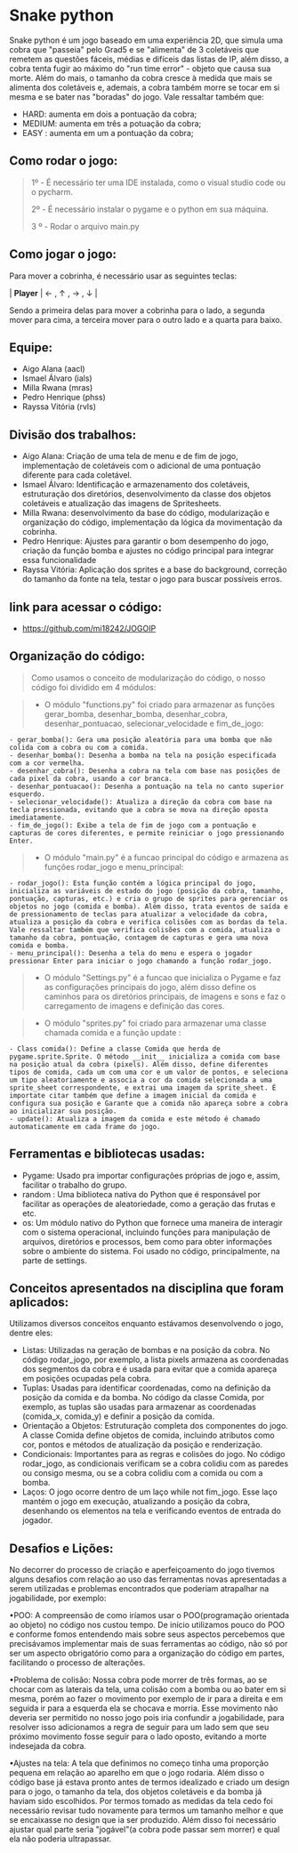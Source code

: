 # Snake python

Snake python é um jogo baseado em uma experiência 2D, que simula uma cobra que "passeia" pelo Grad5 e se "alimenta" de 3 coletáveis que remetem as questões fáceis, médias e difíceis das listas de IP, além disso, a cobra tenta fugir ao máximo do "run time error" - objeto que causa sua morte. Além do mais, o tamanho da cobra cresce à medida que mais se alimenta dos coletáveis e, ademais, a cobra também morre se tocar em si mesma e se bater nas "boradas" do jogo. Vale ressaltar também que:
- HARD: aumenta em dois a pontuação da cobra;
- MEDIUM: aumenta em três a potuação da cobra;
- EASY : aumenta em um a pontuação da cobra;

## Como rodar o jogo:
> 1º - É necessário ter uma IDE instalada, como o visual studio code ou o pycharm.
> >
> 2º - É necessário instalar o pygame e o python em sua máquina.
> >
> 3 º - Rodar o arquivo main.py

## Como jogar o jogo:
Para mover a cobrinha, é necessário usar as seguintes teclas:

   |  **Player** | &#8592; , &#8593; , &#8594; , &#8595;  |

Sendo a primeira delas para mover a cobrinha para o lado, a segunda mover para cima, a terceira mover para o outro lado e a quarta para baixo.

## Equipe:
- Aigo Alana (aacl)
- Ismael Álvaro (ials)
- Milla Rwana (mras)
- Pedro Henrique (phss)
- Rayssa Vitória (rvls)

## Divisão dos trabalhos:
- Aigo Alana: Criação de uma tela de menu e de fim de jogo, implementação de coletáveis com o adicional de uma pontuação diferente para cada coletável.
- Ismael Álvaro: Identificação e armazenamento dos coletáveis, estruturação dos diretórios, desenvolvimento da classe dos objetos coletáveis e atualização das imagens de Spritesheets.
- Milla Rwana: desenvolvimento da base do código, modularização e organização do código, implementação da lógica da movimentação da cobrinha.
- Pedro Henrique: Ajustes para garantir o bom desempenho do jogo, criação da função bomba e ajustes no código principal para integrar essa funcionalidade
- Rayssa Vitória: Aplicação dos sprites e a base do background, correção do tamanho da fonte na tela, testar o jogo para buscar possíveis erros.

## link para acessar o código:
- https://github.com/mi18242/JOGOIP

## Organização do código:
> Como usamos o conceito de modularização do código, o nosso código foi dividido em 4 módulos:

> - O módulo "functions.py" foi criado para armazenar as funções gerar_bomba, desenhar_bomba, desenhar_cobra, desenhar_pontuacao, selecionar_velocidade e fim_de_jogo:
  
    - gerar_bomba(): Gera uma posição aleatória para uma bomba que não colida com a cobra ou com a comida.
    - desenhar_bomba(): Desenha a bomba na tela na posição especificada com a cor vermelha.
    - desenhar_cobra(): Desenha a cobra na tela com base nas posições de cada pixel da cobra, usando a cor branca.
    - desenhar_pontuacao(): Desenha a pontuação na tela no canto superior esquerdo.
    - selecionar_velocidade(): Atualiza a direção da cobra com base na tecla pressionada, evitando que a cobra se mova na direção oposta imediatamente.
    - fim_de_jogo(): Exibe a tela de fim de jogo com a pontuação e capturas de cores diferentes, e permite reiniciar o jogo pressionando Enter.

> - O módulo "main.py" é a funcao principal do código e armazena as funções rodar_jogo e menu_principal:

    - rodar_jogo(): Esta função contém a lógica principal do jogo, inicializa as variáveis de estado do jogo (posição da cobra, tamanho, pontuação, capturas, etc.) e cria o grupo de sprites para gerenciar os objetos no jogo (comida e bomba). Além disso, trata eventos de saída e de pressionamento de teclas para atualizar a velocidade da cobra, atualiza a posição da cobra e verifica colisões com as bordas da tela. Vale ressaltar também que verifica colisões com a comida, atualiza o tamanho da cobra, pontuação, contagem de capturas e gera uma nova comida e bomba.
    - menu_principal(): Desenha a tela do menu e espera o jogador pressionar Enter para iniciar o jogo chamando a função rodar_jogo.

> - O módulo "Settings.py" é a funcao que inicializa o Pygame e faz as configurações principais do jogo, além disso define os caminhos para os diretórios principais, de imagens e sons e faz o carregamento de imagens e definição das cores.

> - O módulo "sprites.py" foi criado para armazenar uma classe chamada comida e a função update :

    - Class comida(): Define a classe Comida que herda de pygame.sprite.Sprite. O método __init__ inicializa a comida com base na posição atual da cobra (pixels). Além disso, define diferentes tipos de comida, cada um com uma cor e um valor de pontos, e seleciona um tipo aleatoriamente e associa a cor da comida selecionada a uma sprite_sheet correspondente, e extrai uma imagem da sprite_sheet. É importate citar também que define a imagem inicial da comida e configura sua posição e Garante que a comida não apareça sobre a cobra ao inicializar sua posição.
    - update(): Atualiza a imagem da comida e este método é chamado automaticamente em cada frame do jogo.

## Ferramentas e bibliotecas usadas:

- Pygame: Usado pra importar configurações próprias de jogo e, assim, facilitar o trabalho do grupo.
- random : Uma biblioteca nativa do Python que é responsável por facilitar as operações de aleatoriedade, como a geração das frutas e etc.
- os: Um módulo nativo do Python que fornece uma maneira de interagir com o sistema operacional, incluindo funções para manipulação de arquivos, diretórios e processos, bem como para obter informações sobre o ambiente do sistema. Foi usado no código, principalmente, na parte de settings.

## Conceitos apresentados na disciplina que foram aplicados:
 Utilizamos diversos conceitos enquanto estávamos desenvolvendo o jogo, dentre eles:

- Listas: Utilizadas na geração de bombas e na posição da cobra. No código rodar_jogo, por exemplo, a lista pixels armazena as coordenadas dos segmentos da cobra e é usada para evitar que a comida apareça em posições ocupadas pela cobra.
- Tuplas: Usadas para identificar coordenadas, como na definição da posição da comida e da bomba. No código da classe Comida, por exemplo, as tuplas são usadas para armazenar as coordenadas (comida_x, comida_y) e definir a posição da comida.
- Orientação a Objetos: Estruturação completa dos componentes do jogo. A classe Comida define objetos de comida, incluindo atributos como cor, pontos e métodos de atualização da posição e renderização.
- Condicionais: Importantes para as regras e colisões do jogo. No código rodar_jogo, as condicionais verificam se a cobra colidiu com as paredes ou consigo mesma, ou se a cobra colidiu com a comida ou com a bomba.
- Laços: O jogo ocorre dentro de um laço while not fim_jogo. Esse laço mantém o jogo em execução, atualizando a posição da cobra, desenhando os elementos na tela e verificando eventos de entrada do jogador.

## Desafios e Lições:

 No decorrer do processo de criação e aperfeiçoamento do jogo tivemos alguns desafios com relação ao uso das ferramentas novas apresentadas a serem utilizadas e problemas encontrados que poderiam atrapalhar na jogabilidade, por exemplo:

•POO: A compreensão de como iríamos usar o POO(programação orientada ao objeto) no código nos custou tempo. De início utilizamos pouco do POO e conforme fomos entendendo mais sobre seus aspectos percebemos que precisávamos implementar mais de suas ferramentas ao código, não só por ser um aspecto obrigatório como para a organização do código em partes, facilitando o processo de alterações.

•Problema de colisão: Nossa cobra pode morrer de três formas, ao se chocar com as laterais da tela, uma colisão com a bomba ou ao bater em si mesma, porém ao fazer o movimento por exemplo de ir para a direita e em seguida ir para a esquerda ela se chocava e morria. Esse movimento não deveria ser permitido no nosso jogo pois iria confundir a jogabilidade, para resolver isso adicionamos a regra de seguir para um lado sem que seu próximo movimento fosse seguir para o lado oposto, evitando a morte indesejada da cobra.

•Ajustes na tela: A tela que definimos no começo tinha uma proporção pequena em relação ao aparelho em que o jogo rodaria. Além disso o código base já estava pronto antes de termos idealizado e criado um design para o jogo, o tamanho da tela, dos objetos coletáveis e da bomba já haviam sido escolhidos. Por termos tomado as medidas da tela cedo foi necessário revisar tudo novamente para termos um tamanho melhor e que se encaixasse no design que ia ser produzido. Além disso foi necessário ajustar qual parte seria "jogável"(a cobra pode passar sem morrer) e qual ela não poderia ultrapassar.










    



    

















